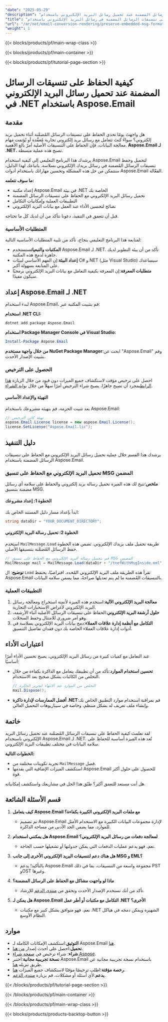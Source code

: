 ```yaml
---
"date": "2025-05-29"
"description": "تعرف على كيفية الحفاظ على تنسيقات الرسائل المضمنة عند تحميل رسائل البريد الإلكتروني باستخدام Aspose.Email لـ .NET، مما يضمن سلامة البيانات والتكامل السلس في تطبيقاتك."
"title": "الحفاظ على تنسيقات الرسائل المضمنة في رسائل البريد الإلكتروني باستخدام Aspose.Email لـ .NET"
"url": "/ar/net/email-conversion-rendering/preserve-embedded-msg-formats-aspose-email-net/"
"weight": 1
---
```


{{< blocks/products/pf/main-wrap-class >}}

{{< blocks/products/pf/main-container >}}

{{< blocks/products/pf/tutorial-page-section >}}
# كيفية الحفاظ على تنسيقات الرسائل المضمنة عند تحميل رسائل البريد الإلكتروني في .NET باستخدام Aspose.Email

## مقدمة

هل واجهتَ يومًا تحدي الحفاظ على تنسيقات الرسائل المُضمَّنة أثناء تحميل بريد إلكتروني؟ سواءً كنتَ تتعامل مع رسائل بريد إلكتروني تجارية مُعقَّدة أو تُؤتمت مهام معالجة البيانات، فإن الحفاظ على التنسيقات الأصلية أمرٌ بالغ الأهمية. **Aspose.Email لـ .NET**، تصبح هذه عملية مبسطة.

يرشدك هذا البرنامج التعليمي إلى كيفية استخدام Aspose.Email لتحميل وحفظ تنسيقات الرسائل المُضمنة في رسائل بريدك الإلكتروني بسلاسة. باتباعك لهذا الدليل، ستتمكن من حل هذه المشكلة وتحسين مهاراتك باستخدام أدوات Aspose.Email الفعّالة.

**ما سوف تتعلمه:**
- إعداد مكتبة Aspose.Email في بيئة .NET الخاصة بك
- تحميل رسائل البريد الإلكتروني مع الحفاظ على تنسيقات الرسائل المضمنة
- التطبيقات العملية وإمكانيات التكامل
- نصائح لتحسين الأداء عند العمل مع بيانات البريد الإلكتروني

قبل أن نتعمق في التنفيذ، دعونا نتأكد من أن لديك كل ما تحتاجه.

### المتطلبات الأساسية

لمتابعة هذا البرنامج التعليمي بنجاح، تأكد من تلبية المتطلبات الأساسية التالية:
- **المكتبات والتبعيات**ستستخدم Aspose.Email لـ .NET. تأكد من أن بيئة التطوير لديك جاهزة لدمج هذه المكتبة.
- **إعداد البيئة**:إن الفهم الأساسي لبيئات C# و.NET (مثل Visual Studio) سيساعدك على المتابعة بسهولة أكبر.
- **متطلبات المعرفة**:إن المعرفة بكيفية التعامل مع بيانات البريد الإلكتروني برمجيًا سيكون مفيدًا.

## إعداد Aspose.Email لـ .NET

لبدء استخدام Aspose.Email، قم بتثبيت المكتبة عبر:

**استخدام .NET CLI:**
```shell
dotnet add package Aspose.Email
```

**استخدام Package Manager Console في Visual Studio:**
```powershell
Install-Package Aspose.Email
```

**من خلال واجهة مستخدم NuGet Package Manager**:ابحث عن "Aspose.Email" وقم بتثبيت الإصدار الأحدث.

### الحصول على الترخيص

احصل على ترخيص مؤقت لاستكشاف جميع الميزات دون قيود من خلال الزيارة [هذا الرابط](https://purchase.aspose.com/temporary-license/)بمجرد أن تصبح جاهزًا، يصبح شراء الترخيص أمرًا سهلاً من خلال [بوابة الشراء](https://purchase.aspose.com/buy).

#### التهيئة والإعداد الأساسي

بعد تثبيت الحزمة، قم بتهيئة مشروعك باستخدام Aspose.Email:

```csharp
// تهيئة كائن الترخيص
aspose.Email.License license = new aspose.Email.License();
license.SetLicense("Aspose.Email.lic");
```

## دليل التنفيذ

يرشدك هذا القسم خلال عملية تحميل رسائل البريد الإلكتروني مع الحفاظ على تنسيقات الرسائل المضمنة باستخدام Aspose.Email.

### تحميل البريد الإلكتروني مع الحفاظ على تنسيق MSG المضمن

**ملخص**:تتيح لك هذه الميزة تحميل رسالة بريد إلكتروني والحفاظ على سلامة أي رسائل مضمنة بتنسيق MSG.

#### الخطوة 1: إعداد مشروعك

ابدأ بإعداد مسار دليل المستند الخاص بك:

```csharp
string dataDir = "YOUR_DOCUMENT_DIRECTORY";
```

#### الخطوة 2: تحميل رسالة البريد الإلكتروني

استخدم `MailMessage.Load` طريقة تحميل ملف بريدك الإلكتروني. تضمن هذه الخطوة حفظ الرسائل المُضمَّنة بتنسيقها الأصلي.

```csharp
// قم بتحميل رسالة البريد الإلكتروني مع الحفاظ على تنسيق MSG المضمن
MailMessage mail = MailMessage.Load(dataDir + "/tnefWithMsgInside.eml");
```

**توضيح**: ال `Load` تقرأ هذه الطريقة ملف البريد الإلكتروني المُحدد. افتراضيًا، يحتفظ Aspose.Email بالتنسيقات المُضمنة ما لم يتم تعديلها صراحةً، مما يضمن سلامة البيانات.

### التطبيقات العملية

1. **معالجة البريد الإلكتروني الآلية**:استخدم هذه الميزة لأتمتة استخراج ومعالجة رسائل البريد الإلكتروني لأغراض الاستخبارات التجارية.
2. **حلول أرشفة البريد الإلكتروني**:الحفاظ على تنسيقات الرسائل الأصلية أثناء الأرشفة، وهو أمر ضروري للامتثال وحفظ السجلات.
3. **التكامل مع أنظمة إدارة علاقات العملاء**:دمج بيانات البريد الإلكتروني بسلاسة في أدوات إدارة علاقات العملاء الخاصة بك دون فقدان تفاصيل التنسيق.

## اعتبارات الأداء

عند التعامل مع كميات كبيرة من رسائل البريد الإلكتروني، يصبح تحسين الأداء أمرًا أساسيًا:

- **تحسين استخدام الموارد**:تأكد من أن تطبيقك يتعامل مع الذاكرة بكفاءة من خلال التخلص من الكائنات بشكل صحيح بعد الاستخدام.
  
  ```csharp
  // التخلص من الموارد عند الانتهاء لتحرير الذاكرة
  mail.Dispose();
  ```

- **أفضل الممارسات لإدارة ذاكرة .NET**:قم بمراقبة استخدام موارد التطبيق الخاص بك وإنشاء ملف تعريف له بشكل منتظم، وخاصة في سيناريوهات التحميل العالي.

## خاتمة

لقد تعلمتَ كيفية الحفاظ على تنسيقات الرسائل المُضمَّنة عند تحميل رسائل البريد الإلكتروني باستخدام Aspose.Email لـ .NET. تُعد هذه الميزة أساسية للحفاظ على سلامة البيانات في مختلف تطبيقات البريد الإلكتروني. 

**الخطوات التالية:**
- تجربة تكوينات مختلفة من `MailMessage` فصل.
- استكشف الميزات الإضافية التي يقدمها Aspose.Email للحصول على حلول أكثر قوة.

هل أنت مستعد للتعمق أكثر؟ طبّق هذا الحل في مشاريعك واستكشف إمكانياته.

## قسم الأسئلة الشائعة

1. **كيف يتعامل Aspose.Email مع ملفات البريد الإلكتروني الكبيرة بكفاءة؟**
   - تم تصميم Aspose.Email لإدارة مجموعات البيانات الكبيرة مع الاستخدام الأمثل للموارد، مما يضمن الحد الأدنى من مساحة الذاكرة.

2. **هل يمكنني استخدام Aspose.Email لمعالجة دفعات من رسائل البريد الإلكتروني؟**
   - نعم، فهو يدعم عمليات الدفعات التي يمكن جدولتها أو تشغيلها حسب الحاجة.

3. **هل هناك دعم لتنسيقات البريد الإلكتروني الأخرى إلى جانب MSG و EML؟**
   - بالتأكيد! يدعم Aspose.Email مجموعة واسعة من التنسيقات، بما في ذلك PST وOST وغيرها.

4. **ماذا لو واجهت مشاكل مع الحفاظ على الرسائل المضمنة؟**
   - تأكد من أنك تستخدم الإصدار الأحدث وتحقق من [منتدى الدعم](https://forum.aspose.com/c/email/10) للإرشاد.

5. **هل يمكن لـ Aspose.Email التكامل مع مكتبات أو أطر عمل .NET الأخرى؟**
   - نعم، فهو متوافق بشكل كبير مع مكتبات .NET الشهيرة ويمكن دمجه في هياكل النظام الأوسع.

## موارد

- **التوثيق**:استكشف الإمكانات الكاملة لـ Aspose.Email [هنا](https://reference.aspose.com/email/net/).
- **تحميل**:احصل على أحدث إصدار [من هنا](https://releases.aspose.com/email/net/).
- **شراء**: شراء ترخيص في [صفحة شراء Aspose](https://purchase.aspose.com/buy).
- **نسخة تجريبية مجانية**:اختبر Aspose.Email باستخدام نسخة تجريبية مجانية عن طريق تنزيله [هنا](https://releases.aspose.com/email/net/).
- **رخصة مؤقتة**:اطلب ترخيصًا مؤقتًا لاستكشاف جميع الميزات [هنا](https://purchase.aspose.com/temporary-license/).
- **يدعم**:لأي أسئلة أو مشكلات، قم بزيارة [منتدى الدعم](https://forum.aspose.com/c/email/10).

{{< /blocks/products/pf/tutorial-page-section >}}

{{< /blocks/products/pf/main-container >}}

{{< /blocks/products/pf/main-wrap-class >}}

{{< blocks/products/products-backtop-button >}}